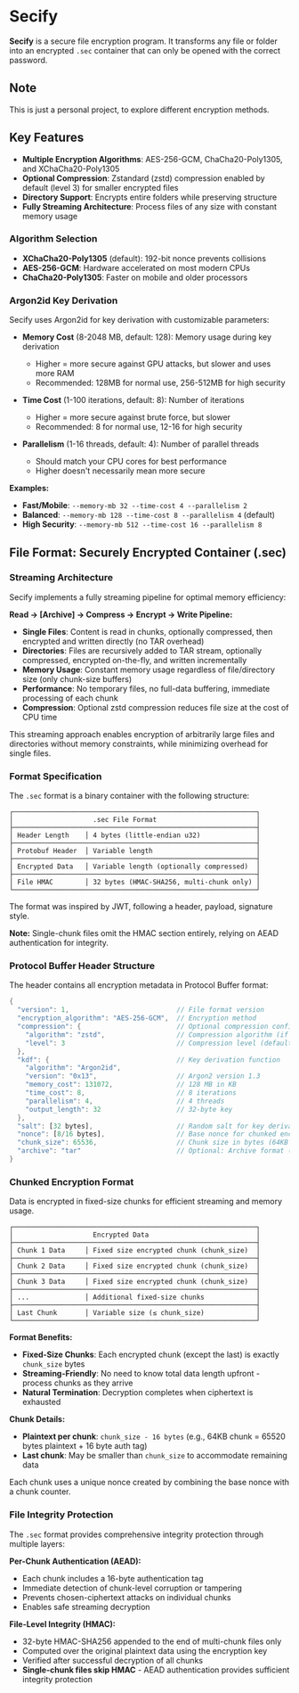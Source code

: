 # Secify

**Secify** is a secure file encryption program. It transforms any file or folder into an encrypted `.sec` container that can only be opened with the correct password.

## Note
This is just a personal project, to explore different encryption methods.

## Key Features

- **Multiple Encryption Algorithms**: AES-256-GCM, ChaCha20-Poly1305, and XChaCha20-Poly1305
- **Optional Compression**: Zstandard (zstd) compression enabled by default (level 3) for smaller encrypted files
- **Directory Support**: Encrypts entire folders while preserving structure
- **Fully Streaming Architecture**: Process files of any size with constant memory usage
  
### Algorithm Selection
- **XChaCha20-Poly1305** (default): 192-bit nonce prevents collisions
- **AES-256-GCM**: Hardware accelerated on most modern CPUs
- **ChaCha20-Poly1305**: Faster on mobile and older processors

### Argon2id Key Derivation
Secify uses Argon2id for key derivation with customizable parameters:

- **Memory Cost** (8-2048 MB, default: 128): Memory usage during key derivation
  - Higher = more secure against GPU attacks, but slower and uses more RAM
  - Recommended: 128MB for normal use, 256-512MB for high security

- **Time Cost** (1-100 iterations, default: 8): Number of iterations
  - Higher = more secure against brute force, but slower
  - Recommended: 8 for normal use, 12-16 for high security

- **Parallelism** (1-16 threads, default: 4): Number of parallel threads
  - Should match your CPU cores for best performance
  - Higher doesn't necessarily mean more secure

**Examples:**
- **Fast/Mobile**: `--memory-mb 32 --time-cost 4 --parallelism 2`
- **Balanced**: `--memory-mb 128 --time-cost 8 --parallelism 4` (default)
- **High Security**: `--memory-mb 512 --time-cost 16 --parallelism 8`

## File Format: Securely Encrypted Container (.sec)

### Streaming Architecture

Secify implements a fully streaming pipeline for optimal memory efficiency:

**Read → [Archive] → Compress → Encrypt → Write Pipeline:**
- **Single Files**: Content is read in chunks, optionally compressed, then encrypted and written directly (no TAR overhead)
- **Directories**: Files are recursively added to TAR stream, optionally compressed, encrypted on-the-fly, and written incrementally
- **Memory Usage**: Constant memory usage regardless of file/directory size (only chunk-size buffers)
- **Performance**: No temporary files, no full-data buffering, immediate processing of each chunk
- **Compression**: Optional zstd compression reduces file size at the cost of CPU time

This streaming approach enables encryption of arbitrarily large files and directories without memory constraints, while minimizing overhead for single files.

### Format Specification

The `.sec` format is a binary container with the following structure:

```
┌─────────────────────────────────────────────────────────────┐
│                    .sec File Format                         │
├─────────────────────────────────────────────────────────────┤
│ Header Length    │ 4 bytes (little-endian u32)              │
├─────────────────────────────────────────────────────────────┤
│ Protobuf Header  │ Variable length                          │
├─────────────────────────────────────────────────────────────┤
│ Encrypted Data   │ Variable length (optionally compressed)  │
├─────────────────────────────────────────────────────────────┤
│ File HMAC        │ 32 bytes (HMAC-SHA256, multi-chunk only) │
└─────────────────────────────────────────────────────────────┘
```

The format was inspired by JWT, following a header, payload, signature style.

**Note:** Single-chunk files omit the HMAC section entirely, relying on AEAD authentication for integrity.

### Protocol Buffer Header Structure

The header contains all encryption metadata in Protocol Buffer format:

```rust
{
  "version": 1,                           // File format version
  "encryption_algorithm": "AES-256-GCM",  // Encryption method
  "compression": {                        // Optional compression configuration
    "algorithm": "zstd",                  // Compression algorithm (if used)
    "level": 3                            // Compression level (default: 3)
  },
  "kdf": {                                // Key derivation function
    "algorithm": "Argon2id",
    "version": "0x13",                    // Argon2 version 1.3
    "memory_cost": 131072,                // 128 MB in KB
    "time_cost": 8,                       // 8 iterations
    "parallelism": 4,                     // 4 threads
    "output_length": 32                   // 32-byte key
  },
  "salt": [32 bytes],                     // Random salt for key derivation
  "nonce": [8/16 bytes],                  // Base nonce for chunked encryption
  "chunk_size": 65536,                    // Chunk size in bytes (64KB default)
  "archive": "tar"                        // Optional: Archive format (only present for directories)
}
```

### Chunked Encryption Format

Data is encrypted in fixed-size chunks for efficient streaming and memory usage. 

```
┌─────────────────────────────────────────────────────────────┐
│                    Encrypted Data                           │
├─────────────────────────────────────────────────────────────┤
│ Chunk 1 Data     │ Fixed size encrypted chunk (chunk_size)  │
├─────────────────────────────────────────────────────────────┤
│ Chunk 2 Data     │ Fixed size encrypted chunk (chunk_size)  │
├─────────────────────────────────────────────────────────────┤
│ Chunk 3 Data     │ Fixed size encrypted chunk (chunk_size)  │
├─────────────────────────────────────────────────────────────┤
│ ...              │ Additional fixed-size chunks             │
├─────────────────────────────────────────────────────────────┤
│ Last Chunk       │ Variable size (≤ chunk_size)             │
└─────────────────────────────────────────────────────────────┘
```

**Format Benefits:**
- **Fixed-Size Chunks**: Each encrypted chunk (except the last) is exactly `chunk_size` bytes
- **Streaming-Friendly**: No need to know total data length upfront - process chunks as they arrive
- **Natural Termination**: Decryption completes when ciphertext is exhausted

**Chunk Details:**
- **Plaintext per chunk**: `chunk_size - 16 bytes` (e.g., 64KB chunk = 65520 bytes plaintext + 16 byte auth tag)
- **Last chunk**: May be smaller than `chunk_size` to accommodate remaining data

Each chunk uses a unique nonce created by combining the base nonce with a chunk counter.

### File Integrity Protection

The `.sec` format provides comprehensive integrity protection through multiple layers:

**Per-Chunk Authentication (AEAD):**
- Each chunk includes a 16-byte authentication tag
- Immediate detection of chunk-level corruption or tampering
- Prevents chosen-ciphertext attacks on individual chunks
- Enables safe streaming decryption

**File-Level Integrity (HMAC):**
- 32-byte HMAC-SHA256 appended to the end of multi-chunk files only
- Computed over the original plaintext data using the encryption key
- Verified after successful decryption of all chunks
- **Single-chunk files skip HMAC** - AEAD authentication provides sufficient integrity protection